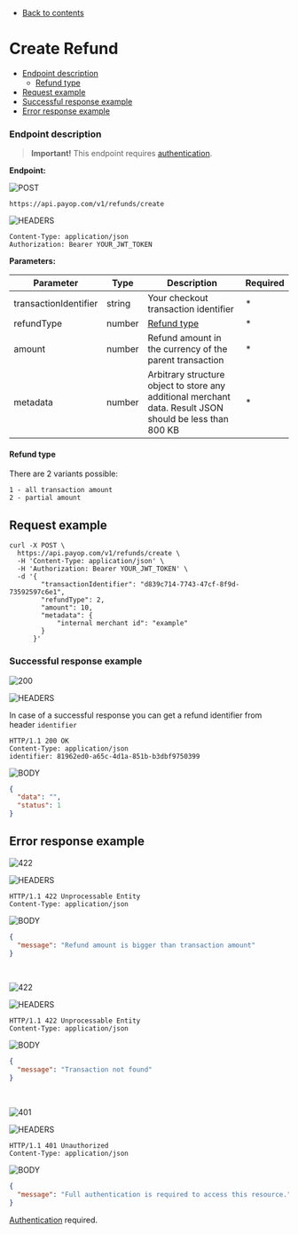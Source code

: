 * [Back to contents](../Readme.md#contents)

# Create Refund

* [Endpoint description](#endpoint-description)
    * [Refund type](#refund-type)
* [Request example](#request-example)
* [Successful response example](#successful-response-example)
* [Error response example](#error-response-example)

### Endpoint description

> **Important!** This endpoint requires [authentication](../Authentication/bearerAuthentication.md).

**Endpoint:**

![POST](https://img.shields.io/badge/-POST-green?style=for-the-badge)

```shell
https://api.payop.com/v1/refunds/create
```

![HEADERS](https://img.shields.io/badge/-HEADERS-yellowgreen?style=for-the-badge)

```shell
Content-Type: application/json
Authorization: Bearer YOUR_JWT_TOKEN
```

**Parameters:**

Parameter             | Type   | Description                                                                                              | Required |
----------------------|--------|----------------------------------------------------------------------------------------------------------|----------|
transactionIdentifier | string | Your checkout transaction identifier                                                                     | *        |
refundType            | number | [Refund type](#refund-type)                                                                               | *        |
amount                | number | Refund amount in the currency of the parent transaction                                                  | *        |
metadata              | number | Arbitrary structure object to store any additional merchant data. Result JSON should be less than 800 KB | *        |

#### Refund type

There are 2 variants possible:

```
1 - all transaction amount
2 - partial amount
``` 

## Request example

```shell
curl -X POST \
  https://api.payop.com/v1/refunds/create \
  -H 'Content-Type: application/json' \
  -H 'Authorization: Bearer YOUR_JWT_TOKEN' \
  -d '{
        "transactionIdentifier": "d839c714-7743-47cf-8f9d-73592597c6e1",
        "refundType": 2,
        "amount": 10,
        "metadata": {
            "internal merchant id": "example"
        }
      }'
```

### Successful response example

![200](https://img.shields.io/badge/200-OK-blue?style=for-the-badge)

![HEADERS](https://img.shields.io/badge/-HEADERS-yellowgreen?style=for-the-badge)

In case of a successful response you can get a refund identifier from header `identifier`

```shell
HTTP/1.1 200 OK
Content-Type: application/json
identifier: 81962ed0-a65c-4d1a-851b-b3dbf9750399
```

![BODY](https://img.shields.io/badge/-BODY-blueviolet?style=for-the-badge)

```json
{
  "data": "",
  "status": 1
}
```

## Error response example

![422](https://img.shields.io/badge/422-Unprocessable%20Entity-red?style=for-the-badge)

![HEADERS](https://img.shields.io/badge/-HEADERS-yellowgreen?style=for-the-badge)

```shell
HTTP/1.1 422 Unprocessable Entity
Content-Type: application/json
```

![BODY](https://img.shields.io/badge/-BODY-blueviolet?style=for-the-badge)

```json
{
  "message": "Refund amount is bigger than transaction amount"
}
```

<br>

![422](https://img.shields.io/badge/422-Unprocessable%20Entity-red?style=for-the-badge)

![HEADERS](https://img.shields.io/badge/-HEADERS-yellowgreen?style=for-the-badge)

```shell
HTTP/1.1 422 Unprocessable Entity
Content-Type: application/json
```

![BODY](https://img.shields.io/badge/-BODY-blueviolet?style=for-the-badge)

```json
{
  "message": "Transaction not found"
}
```

<br>

![401](https://img.shields.io/badge/401-Unauthorized-red?style=for-the-badge)

![HEADERS](https://img.shields.io/badge/-HEADERS-yellowgreen?style=for-the-badge)

```shell
HTTP/1.1 401 Unauthorized
Content-Type: application/json
```

![BODY](https://img.shields.io/badge/-BODY-blueviolet?style=for-the-badge)

```json
{
  "message": "Full authentication is required to access this resource."
}
```

[Authentication](../Authentication/bearerAuthentication.md) required.